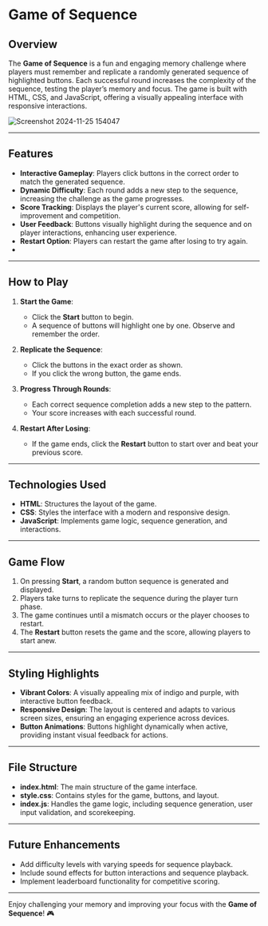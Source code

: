 # Game of Sequence

## Overview
The **Game of Sequence** is a fun and engaging memory challenge where players must remember and replicate a randomly generated sequence of highlighted buttons. Each successful round increases the complexity of the sequence, testing the player’s memory and focus. The game is built with HTML, CSS, and JavaScript, offering a visually appealing interface with responsive interactions.

![Screenshot 2024-11-25 154047](https://github.com/user-attachments/assets/b32de027-d103-4fbd-a546-207df8179dbe)

---

## Features
- **Interactive Gameplay**: Players click buttons in the correct order to match the generated sequence.
- **Dynamic Difficulty**: Each round adds a new step to the sequence, increasing the challenge as the game progresses.
- **Score Tracking**: Displays the player's current score, allowing for self-improvement and competition.
- **User Feedback**: Buttons visually highlight during the sequence and on player interactions, enhancing user experience.
- **Restart Option**: Players can restart the game after losing to try again.
- 

---

## How to Play
1. **Start the Game**:
   - Click the **Start** button to begin.
   - A sequence of buttons will highlight one by one. Observe and remember the order.

2. **Replicate the Sequence**:
   - Click the buttons in the exact order as shown.
   - If you click the wrong button, the game ends.

3. **Progress Through Rounds**:
   - Each correct sequence completion adds a new step to the pattern.
   - Your score increases with each successful round.

4. **Restart After Losing**:
   - If the game ends, click the **Restart** button to start over and beat your previous score.

---

## Technologies Used
- **HTML**: Structures the layout of the game.
- **CSS**: Styles the interface with a modern and responsive design.
- **JavaScript**: Implements game logic, sequence generation, and interactions.

---

## Game Flow
1. On pressing **Start**, a random button sequence is generated and displayed.
2. Players take turns to replicate the sequence during the player turn phase.
3. The game continues until a mismatch occurs or the player chooses to restart.
4. The **Restart** button resets the game and the score, allowing players to start anew.

---

## Styling Highlights
- **Vibrant Colors**: A visually appealing mix of indigo and purple, with interactive button feedback.
- **Responsive Design**: The layout is centered and adapts to various screen sizes, ensuring an engaging experience across devices.
- **Button Animations**: Buttons highlight dynamically when active, providing instant visual feedback for actions.

---

## File Structure
- **index.html**: The main structure of the game interface.
- **style.css**: Contains styles for the game, buttons, and layout.
- **index.js**: Handles the game logic, including sequence generation, user input validation, and scorekeeping.

---

## Future Enhancements
- Add difficulty levels with varying speeds for sequence playback.
- Include sound effects for button interactions and sequence playback.
- Implement leaderboard functionality for competitive scoring.

---

Enjoy challenging your memory and improving your focus with the **Game of Sequence**! 🎮
